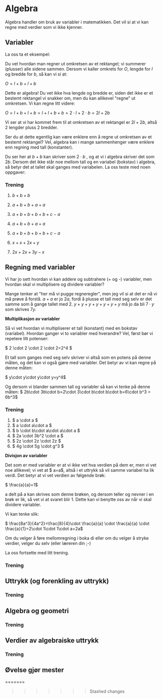 # Algebra

Algebra handler om bruk av variabler i matematikken. Det vil si at vi kan regne med verdier som vi ikke kjenner. 

## Variabler

La oss ta et eksempel:

Du vet hvordan man regner ut omkretsen av et rektangel; vi summerer (plusser) alle sidene sammen. Dersom vi kaller omkrets for *O*, lengde for *l* og bredde for *b*, så kan vi si at:

$O=l+b+l+b$

Dette er algebra! Du vet ikke hva lengde og bredde er, siden det ikke er et bestemt rektangel vi snakker om, men du kan allikevel "regne" ut omkretsen. Vi kan regne litt videre:

$O=l+b+l+b=l+l+b+b=2\cdot l+2\cdot b=2l+2b$

Vi ser at vi har kommet frem til at omkretsen av et rektangel er $2l+2b$, altså 2 lengder pluss 2 bredder.

Ser du at dette egentlig kan være enklere enn å regne ut omkretsen av et bestemt rektangel? Vel, algebra kan i mange sammenhenger være enklere enn regning med tall (konstanter).

Du ser her at $b+b$ kan skriver som $2\cdot b$ , og at vi i algebra skriver det som $2b$. Dersom det ikke står noe mellom tall og en variabel (bokstav) i algebra, så betyr det at tallet skal ganges med variabelen. La oss teste med noen oppgaver:

### Trening

1. $b+b+b$
2. $a+b+b+a+a$
3. $a+b+b+b+b+c-a$
  
4. $a+b+b+a+a$

5. $a+b+b+b+b+c-a$

6. $x+x+2x+y$

7. $2x+2x+3y-x$

## Regning med variabler

Vi har jo sett hvordan vi kan addere og subtrahere (+ og -) variabler, men hvordan skal vi multiplisere og dividere variabler?

Mange tenker at "her må vi pugge regneregler", men jeg vil si at det er nå vi må prøve å forstå. $a+a$ er jo $2a$, fordi å plusse et tall med seg selv er det samme som å gange tallet med 2. $y+y+y+y+y+y+y$ må jo da bli $7\cdot y$ som skrives $7y$.

**Multiplikasjon av variabler**

Så vi vet hvordan vi multipliserer et tall (konstant) med en bokstav (variabel). Hvordan ganger vi to variabler med hverandre? Vel, først bør vi repetere litt potenser:

$ 2 \cdot 2 \cdot 2 \cdot 2=2^4 $

Et tall som ganges med seg selv skriver vi altså som en potens på denne måten, og det kan vi også gjøre med variabler. Det betyr av vi kan regne på denne måten:

$ y\cdot y\cdot y\cdot y=y^4$

Og dersom vi blander sammen tall og variabler så kan vi tenke på denne måten:
$ 2b\cdot 3b\cdot b=2\cdot 3\cdot b\cdot b\cdot b=6\cdot b^3 = 6b^3$

### Trening

1. $ a \cdot a $
2. $ a \cdot a\cdot a $
3. $ b \cdot b\cdot a\cdot a\cdot a $
4. $ 2a \cdot 3b^2 \cdot a $
5. $ 2z \cdot 2z \cdot 2z $
6. $ 4g \cdot 5g \cdot g^3 $

**Divisjon av variabler**

Det som er med variabler er at vi ikke vet hva verdien på dem er, men vi vet noe allikevel; vi vet at $ a=a$, altså i et uttrykk så vil samme variabel ha lik verdi. Det betyr at vi vet verdien av følgende brøk:

$ \frac{a}{a}=1$

a delt på a kan skrives som denne brøken, og dersom teller og nevner i en brøk er lik, så vet vi at svaret blir 1. Dette kan  vi benytte oss av når vi skal dividere variabler.

Vi kan tenke slik:

$ \frac{8a^3}{4a^2}=\frac{8}{4}\cdot \frac{a}{a} \cdot \frac{a}{a} \cdot \frac{a}{1}=2\cdot 1\cdot 1\cdot a=2a$

Om du velger å føre mellomregning i boka di eller om du velger å stryke verdier, velger du selv (eller læreren din ;-)

La oss fortsette med litt trening.

### Trening

## Uttrykk (og forenkling av uttrykk)

### Trening

## Algebra og geometri

### Trening

## Verdier av algebraiske uttrykk

### Trening

## Øvelse gjør mester
=======
>>>>>>> Stashed changes
